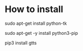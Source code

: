 # How to install

sudo apt-get install python-tk

sudo apt-get -y install python3-pip

pip3 install gtts

